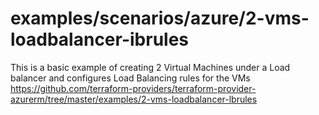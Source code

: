 # examples/scenarios/azure/2-vms-loadbalancer-ibrules

This is a basic example of creating 2 Virtual Machines under a Load balancer and configures Load Balancing rules for the VMs https://github.com/terraform-providers/terraform-provider-azurerm/tree/master/examples/2-vms-loadbalancer-lbrules
